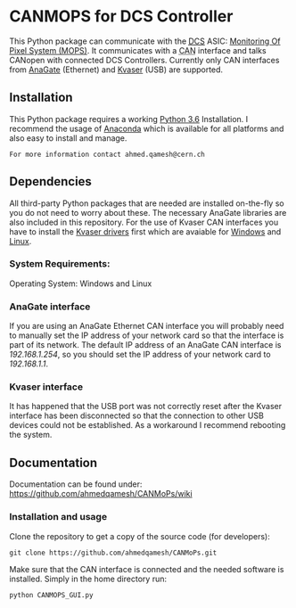 # CANMOPS for DCS Controller
This Python package can communicate with the [<abbr title="Detector Control System">DCS</abbr>](https://twiki.cern.ch/twiki/bin/viewauth/Atlas/DetectorControlSystemMainPage "Only accessible with CERN account") ASIC: [Monitoring Of Pixel System (MOPS)](https://edms.cern.ch/ui/file/1909505/3/MOPS-specs-V3_docx_cpdf.pdf). It communicates with a <abbr title="Controller Area Network">CAN</abbr> interface and talks CANopen with connected DCS Controllers. Currently only CAN interfaces from [AnaGate](https://www.anagate.de/) (Ethernet) and [Kvaser](https://www.kvaser.com/) (USB) are supported.
## Installation
This Python package requires a working [Python 3.6](https://www.python.org/ "Official Python Homepage") Installation. I recommend the usage of [Anaconda](https://anaconda.org/ "Official Anaconda Homepage") which is available for all platforms and also easy to install and manage.
```
For more information contact ahmed.qamesh@cern.ch
```
## Dependencies
All third-party Python packages that are needed are installed on-the-fly so you do not need to worry about these. The necessary AnaGate libraries are also included in this repository. For the use of Kvaser CAN interfaces you have to install the [Kvaser drivers](https://www.kvaser.com/downloads-kvaser/ "Kvaser download page") first which are avaiable for [Windows](https://www.kvaser.com/downloads-kvaser/?utm_source=software&utm_ean=7330130980013&utm_status=latest) and [Linux](https://www.kvaser.com/downloads-kvaser/?utm_source=software&utm_ean=7330130980754&utm_status=latest).

### System Requirements:
Operating System: Windows and Linux
### AnaGate interface
If you are using an AnaGate Ethernet CAN interface you will probably need to manually set the IP address of your network card so that the interface is part of its network. The default IP address of an AnaGate CAN interface is *192.168.1.254*, so you should set the IP address of your network card to *192.168.1.1*.
### Kvaser interface
It has happened that the USB port was not correctly reset after the Kvaser interface has been disconnected so that the connection to other USB devices could not be established. As a workaround I recommend rebooting the system.

## Documentation
Documentation can be found under: https://github.com/ahmedqamesh/CANMoPs/wiki

### Installation and usage
Clone the repository to get a copy of the source code (for developers):
```
git clone https://github.com/ahmedqamesh/CANMoPs.git
```
Make sure that the CAN interface is connected and the needed software is installed.
Simply in the home directory run:
```
python CANMOPS_GUI.py
```

